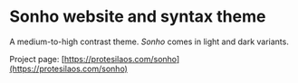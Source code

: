 # Sonho website and syntax theme

A medium-to-high contrast theme. *Sonho* comes in light and dark variants.

Project page: [https://protesilaos.com/sonho](https://protesilaos.com/sonho)
